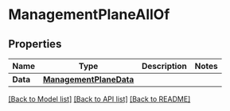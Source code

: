 # ManagementPlaneAllOf

## Properties

Name | Type | Description | Notes
------------ | ------------- | ------------- | -------------
**Data** | [**ManagementPlaneData**](management_plane_data.md) |  | 

[[Back to Model list]](../README.md#documentation-for-models) [[Back to API list]](../README.md#documentation-for-api-endpoints) [[Back to README]](../README.md)


